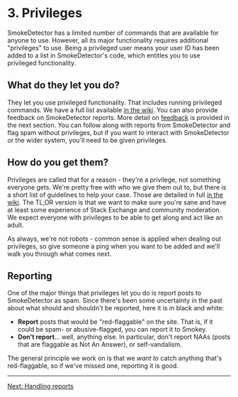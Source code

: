 ---
---

# 3. Privileges
SmokeDetector has a limited number of commands that are available for anyone to use. However,
all its major functionality requires additional "privileges" to use. Being a privileged user
means your user ID has been added to a list in SmokeDetector's code, which entitles you to
use privileged functionality.

## What do they let you do?
They let you use privileged functionality. That includes running privileged
commands. We have a full list available [in the wiki][commands]. You can also provide feedback 
on SmokeDetector reports. More detail on [feedback][4] is provided in the next section. You can 
follow along with reports from SmokeDetector and flag spam without privileges, but if you want to 
interact with SmokeDetector or the wider system, you'll need to be given privileges.

## How do you get them?
Privileges are called that for a reason - they're a privilege, not something everyone gets.
We're pretty free with who we give them out to, but there is a short list of guidelines
to help your case. Those are detailed in full [in the wiki][wiki]. The TL;DR version is that
we want to make sure you're sane and have at least some experience of Stack Exchange and
community moderation. We expect everyone with privileges to be able to get along and act
like an adult.

As always, we're not robots - common sense is applied when dealing out privileges, so give
someone a ping when you want to be added and we'll walk you through what comes next.

## Reporting
One of the major things that privileges let you do is report posts to SmokeDetector as spam.
Since there's been some uncertainty in the past about what should and shouldn't be reported,
here it is in black and white:

 - **Report** posts that would be "red-flaggable" on the site. That is, if it could be
   spam- or abusive-flagged, you can report it to Smokey.
 - **Don't report**... well, anything else. In particular, don't report NAAs (posts that
   are flaggable as Not An Answer), or self-vandalism.

The general principle we work on is that we _want to_ catch anything that's red-flaggable,
so if we've missed one, reporting it is good.

-----

[Next: Handling reports][4]


[commands]: https://charcoal-se.org/smokey/Commands#privileged-commands
[wiki]: https://charcoal-se.org/smokey/Privileges
[4]: /training/reports

